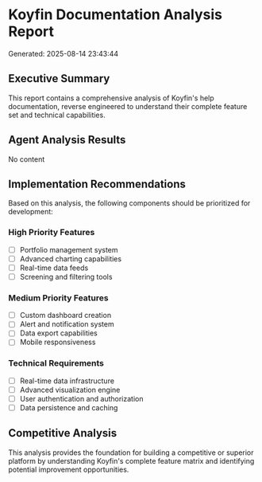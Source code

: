 # Koyfin Documentation Analysis Report

Generated: 2025-08-14 23:43:44

## Executive Summary

This report contains a comprehensive analysis of Koyfin's help documentation, reverse engineered to understand their complete feature set and technical capabilities.

## Agent Analysis Results

No content

## Implementation Recommendations

Based on this analysis, the following components should be prioritized for development:

### High Priority Features
- [ ] Portfolio management system
- [ ] Advanced charting capabilities  
- [ ] Real-time data feeds
- [ ] Screening and filtering tools

### Medium Priority Features
- [ ] Custom dashboard creation
- [ ] Alert and notification system
- [ ] Data export capabilities
- [ ] Mobile responsiveness

### Technical Requirements
- [ ] Real-time data infrastructure
- [ ] Advanced visualization engine
- [ ] User authentication and authorization
- [ ] Data persistence and caching

## Competitive Analysis

This analysis provides the foundation for building a competitive or superior platform by understanding Koyfin's complete feature matrix and identifying potential improvement opportunities.
